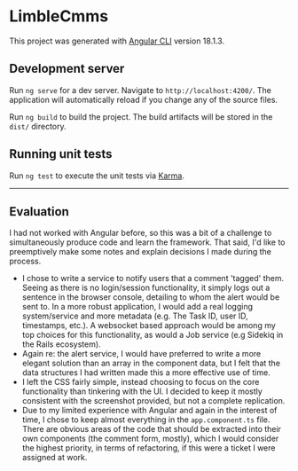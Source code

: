 # LimbleCmms

This project was generated with [Angular CLI](https://github.com/angular/angular-cli) version 18.1.3.

## Development server

Run `ng serve` for a dev server. Navigate to `http://localhost:4200/`. The application will automatically reload if you change any of the source files.

Run `ng build` to build the project. The build artifacts will be stored in the `dist/` directory.

## Running unit tests

Run `ng test` to execute the unit tests via [Karma](https://karma-runner.github.io).

---

## Evaluation
I had not worked with Angular before, so this was a bit of a challenge to simultaneously produce code and learn the framework. That said, I'd like to preemptively make some notes and explain decisions I made during the process.

- I chose to write a service to notify users that a comment 'tagged' them. Seeing as there is no login/session functionality, it simply logs out a sentence in the browser console, detailing to whom the alert would be sent to. In a more robust application, I would add a real logging system/service and more metadata (e.g. The Task ID, user ID, timestamps, etc.). A websocket based approach would be among my top choices for this functionality, as would a Job service (e.g Sidekiq in the Rails ecosystem).
- Again re: the alert service, I would have preferred to write a more elegant solution than an array in the component data, but I felt that the data structures I had written made this a more effective use of time.
- I left the CSS fairly simple, instead choosing to focus on the core functionality than tinkering with the UI. I decided to keep it mostly consistent with the screenshot provided, but not a complete replication.
- Due to my limited experience with Angular and again in the interest of time, I chose to keep almost everything in the `app.component.ts` file. There are obvious areas of the code that should be extracted into their own components (the comment form, mostly), which I would consider the highest priority, in terms of refactoring, if this were a ticket I were assigned at work.
